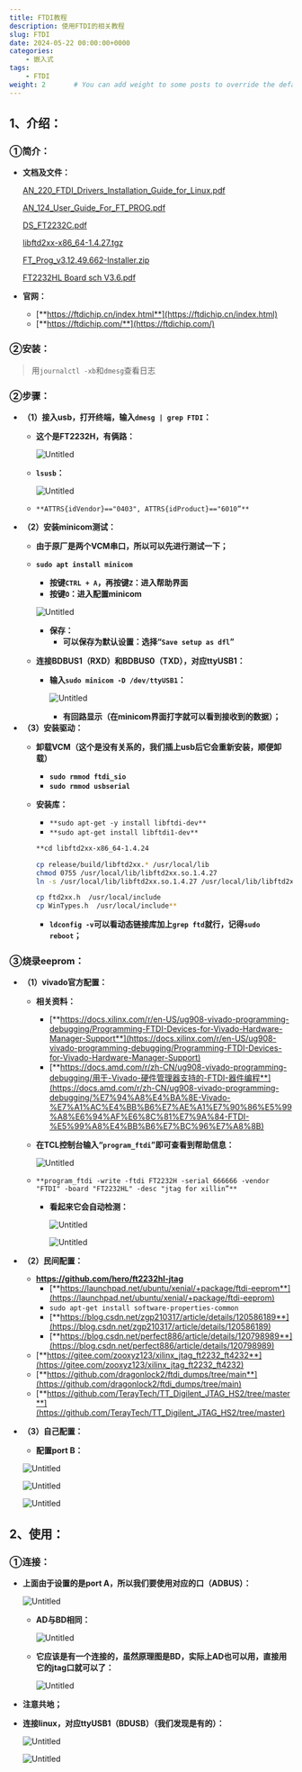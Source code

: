 ```yaml
---
title: FTDI教程
description: 使用FTDI的相关教程
slug: FTDI
date: 2024-05-22 00:00:00+0000
categories:
    - 嵌入式
tags:
    - FTDI
weight: 2       # You can add weight to some posts to override the default sorting (date descending)
---
```


## 1、介绍：

### ①简介：

- **文档及文件：**
    
    [AN_220_FTDI_Drivers_Installation_Guide_for_Linux.pdf](FTDI%E4%BD%BF%E7%94%A8%20d378ad473a654a188cf2505665ffe716/AN_220_FTDI_Drivers_Installation_Guide_for_Linux.pdf)
    
    [AN_124_User_Guide_For_FT_PROG.pdf](FTDI%E4%BD%BF%E7%94%A8%20d378ad473a654a188cf2505665ffe716/AN_124_User_Guide_For_FT_PROG.pdf)
    
    [DS_FT2232C.pdf](FTDI%E4%BD%BF%E7%94%A8%20d378ad473a654a188cf2505665ffe716/DS_FT2232C.pdf)
    
    [libftd2xx-x86_64-1.4.27.tgz](FTDI%E4%BD%BF%E7%94%A8%20d378ad473a654a188cf2505665ffe716/libftd2xx-x86_64-1.4.27.tgz)
    
    [FT_Prog_v3.12.49.662-Installer.zip](FTDI%E4%BD%BF%E7%94%A8%20d378ad473a654a188cf2505665ffe716/FT_Prog_v3.12.49.662-Installer.zip)
    
    [FT2232HL Board sch V3.6.pdf](FTDI%E4%BD%BF%E7%94%A8%20d378ad473a654a188cf2505665ffe716/FT2232HL_Board_sch_V3.6.pdf)
    
- **官网：**
    - [**https://ftdichip.cn/index.html**](https://ftdichip.cn/index.html)
    - [**https://ftdichip.com/**](https://ftdichip.com/)

### ②安装：

> 用`journalctl -xb`和`dmesg`查看日志
> 

### ②步骤：

- **（1）接入usb，打开终端，输入`dmesg | grep FTDI`：**
    - **这个是FT2232H，有俩路：**
        
        ![Untitled](FTDI%E4%BD%BF%E7%94%A8%20d378ad473a654a188cf2505665ffe716/Untitled.png)
        
    - **`lsusb`：**
        
        ![Untitled](FTDI%E4%BD%BF%E7%94%A8%20d378ad473a654a188cf2505665ffe716/Untitled%201.png)
        
    - `**ATTRS{idVendor}=="0403", ATTRS{idProduct}=="6010”**`
- **（2）安装minicom测试：**
    - **由于原厂是两个VCM串口，所以可以先进行测试一下；**
    - **`sudo apt install minicom`**
        - **按键`CTRL + A`，再按键`Z`：进入帮助界面**
        - **按键`O`：进入配置minicom**
        
        ![Untitled](FTDI%E4%BD%BF%E7%94%A8%20d378ad473a654a188cf2505665ffe716/Untitled%202.png)
        
        - **保存：**
            - **可以保存为默认设置：选择“`Save setup as dfl`”**
    - **连接BDBUS1（RXD）和BDBUS0（TXD），对应ttyUSB1：**
        - **输入`sudo minicom -D /dev/ttyUSB1`：**
            
            ![Untitled](FTDI%E4%BD%BF%E7%94%A8%20d378ad473a654a188cf2505665ffe716/Untitled%203.png)
            
            - **有回路显示（在minicom界面打字就可以看到接收到的数据）；**
- **（3）安装驱动：**
    - **卸载VCM（这个是没有关系的，我们插上usb后它会重新安装，顺便卸载）**
        - **`sudo rmmod ftdi_sio`**
        - **`sudo rmmod usbserial`**
    - **安装库：**
        - `**sudo apt-get -y install libftdi-dev**`
        - `**sudo apt-get install libftdi1-dev**`
        
        ```bash
        **cd libftd2xx-x86_64-1.4.24
        
        cp release/build/libftd2xx.* /usr/local/lib
        chmod 0755 /usr/local/lib/libftd2xx.so.1.4.27
        ln -s /usr/local/lib/libftd2xx.so.1.4.27 /usr/local/lib/libftd2xx.so
        
        cp ftd2xx.h  /usr/local/include
        cp WinTypes.h  /usr/local/include**
        ```
        
        - **`ldconfig -v`可以看动态链接库加上`grep ftd`就行，记得`sudo reboot`；**

### ③烧录eeprom：

- **（1）vivado官方配置：**
    - **相关资料：**
        - [**https://docs.xilinx.com/r/en-US/ug908-vivado-programming-debugging/Programming-FTDI-Devices-for-Vivado-Hardware-Manager-Support**](https://docs.xilinx.com/r/en-US/ug908-vivado-programming-debugging/Programming-FTDI-Devices-for-Vivado-Hardware-Manager-Support)
        - [**https://docs.amd.com/r/zh-CN/ug908-vivado-programming-debugging/用于-Vivado-硬件管理器支持的-FTDI-器件编程**](https://docs.amd.com/r/zh-CN/ug908-vivado-programming-debugging/%E7%94%A8%E4%BA%8E-Vivado-%E7%A1%AC%E4%BB%B6%E7%AE%A1%E7%90%86%E5%99%A8%E6%94%AF%E6%8C%81%E7%9A%84-FTDI-%E5%99%A8%E4%BB%B6%E7%BC%96%E7%A8%8B)
    - **在TCL控制台输入“`program_ftdi`”即可查看到帮助信息：**
        
        ![Untitled](FTDI%E4%BD%BF%E7%94%A8%20d378ad473a654a188cf2505665ffe716/Untitled%204.png)
        
    - `**program_ftdi -write -ftdi FT2232H -serial 666666 -vendor "FTDI" -board "FT2232HL" -desc "jtag for xillin”**`
        - **看起来它会自动检测：**
            
            ![Untitled](FTDI%E4%BD%BF%E7%94%A8%20d378ad473a654a188cf2505665ffe716/Untitled%205.png)
            
            ![Untitled](FTDI%E4%BD%BF%E7%94%A8%20d378ad473a654a188cf2505665ffe716/Untitled%206.png)
            
- **（2）民间配置：**
    - **https://github.com/hero/ft2232hl-jtag**
        - [**https://launchpad.net/ubuntu/xenial/+package/ftdi-eeprom**](https://launchpad.net/ubuntu/xenial/+package/ftdi-eeprom)
        - `sudo apt-get install software-properties-common`
        - [**https://blog.csdn.net/zgp210317/article/details/120586189**](https://blog.csdn.net/zgp210317/article/details/120586189)
        - [**https://blog.csdn.net/perfect886/article/details/120798989**](https://blog.csdn.net/perfect886/article/details/120798989)
    - [**https://gitee.com/zooxyz123/xilinx_jtag_ft2232_ft4232**](https://gitee.com/zooxyz123/xilinx_jtag_ft2232_ft4232)
    - [**https://github.com/dragonlock2/ftdi_dumps/tree/main**](https://github.com/dragonlock2/ftdi_dumps/tree/main)
    - [**https://github.com/TerayTech/TT_Digilent_JTAG_HS2/tree/master**](https://github.com/TerayTech/TT_Digilent_JTAG_HS2/tree/master)
- **（3）自己配置：**
    - **配置port B：**
    
    ![Untitled](FTDI%E4%BD%BF%E7%94%A8%20d378ad473a654a188cf2505665ffe716/Untitled%207.png)
    
    ![Untitled](FTDI%E4%BD%BF%E7%94%A8%20d378ad473a654a188cf2505665ffe716/Untitled%208.png)
    
    ![Untitled](FTDI%E4%BD%BF%E7%94%A8%20d378ad473a654a188cf2505665ffe716/Untitled%209.png)
    

## 2、使用：

### ①连接：

- **上面由于设置的是port A，所以我们要使用对应的口（ADBUS）：**
    
    ![Untitled](FTDI%E4%BD%BF%E7%94%A8%20d378ad473a654a188cf2505665ffe716/Untitled%2010.png)
    
    - **AD与BD相同：**
        
        ![Untitled](FTDI%E4%BD%BF%E7%94%A8%20d378ad473a654a188cf2505665ffe716/Untitled%2011.png)
        
    - **它应该是有一个连接的，虽然原理图是BD，实际上AD也可以用，直接用它的jtag口就可以了：**
        
        ![Untitled](FTDI%E4%BD%BF%E7%94%A8%20d378ad473a654a188cf2505665ffe716/Untitled%2012.png)
        
- **注意共地；**
- **连接linux，对应ttyUSB1（BDUSB）（我们发现是有的）：**
    
    ![Untitled](FTDI%E4%BD%BF%E7%94%A8%20d378ad473a654a188cf2505665ffe716/Untitled%2013.png)
    
    ![Untitled](FTDI%E4%BD%BF%E7%94%A8%20d378ad473a654a188cf2505665ffe716/Untitled%2014.png)